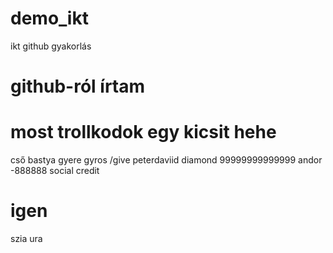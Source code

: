 # demo_ikt
ikt github gyakorlás
# github-ról írtam
# most trollkodok egy kicsit hehe
cső bastya gyere gyros
/give peterdaviid diamond 99999999999999
andor -888888 social credit
# igen
szia ura